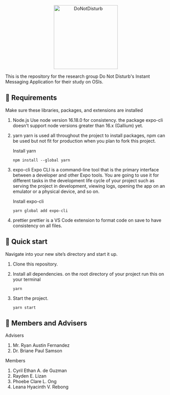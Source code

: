 <p align="center">
  <a href="https://github.com/dlsucomet">
    <img alt="DoNotDisturb" src="https://cdn3.emoji.gg/emojis/7907_DND.png" width="200"/>
  </a>
</p>

This is the repository for the research group Do Not Disturb's Instant Messaging Application for their study on OSIs.

## 📜 Requirements

Make sure these libraries, packages, and extensions are installed

1. Node.js
   Use node version 16.18.0 for consistency. the package expo-cli doesn't support node versions greater than 16.x (Gallium) yet.

2. yarn
   yarn is used all throughout the project to install packages, npm can be used but not fit for production when you plan to fork this project.

   Install yarn

   ```shell
   npm install --global yarn
   ```

3. expo-cli
   Expo CLI is a command-line tool that is the primary interface between a developer and other Expo tools. You are going to use it for different tasks in the development life cycle of your project such as serving the project in development, viewing logs, opening the app on an emulator or a physical device, and so on.

   Install expo-cli

   ```
   yarn global add expo-cli
   ```

4. prettier
   prettier is a VS Code extension to format code on save to have consistency on all files.

## 🚀 Quick start

Navigate into your new site’s directory and start it up.

1. Clone this repository.

2. Install all dependencies.
   on the root directory of your project run this on your terminal

   ```shell
   yarn
   ```

3. Start the project.

   ```shell
   yarn start
   ```

## 🧙 Members and Advisers

Advisers

1. Mr. Ryan Austin Fernandez
2. Dr. Briane Paul Samson

Members

1. Cyril Ethan A. de Guzman
2. Rayden E. Lizan
3. Phoebe Clare L. Ong
4. Leana Hyacinth V. Rebong
